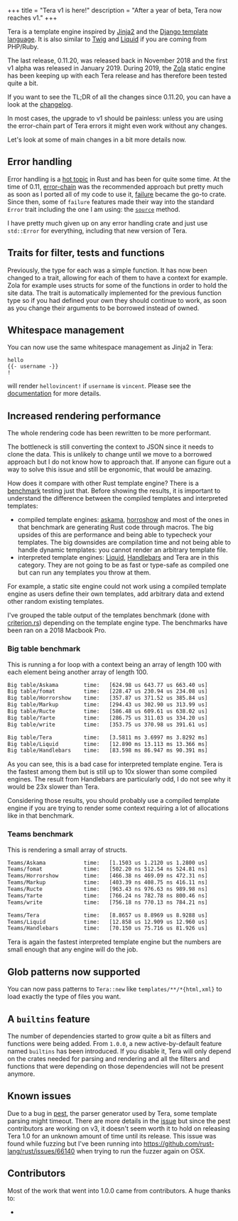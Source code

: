 +++
title = "Tera v1 is here!"
description = "After a year of beta, Tera now reaches v1."
+++

Tera is a template engine inspired by [Jinja2](http://jinja.pocoo.org/) and the [Django template language](https://docs.djangoproject.com/en/1.9/topics/templates/).
It is also similar to [Twig](https://twig.symfony.com/) and [Liquid](https://shopify.github.io/liquid/) if you are coming from PHP/Ruby.

The last release, 0.11.20, was released back in November 2018 and the first v1 alpha was released in January 2019. During 2019,
the [Zola](https://www.getzola.org/) static engine has been keeping up with each Tera release and has therefore been tested quite a bit.

If you want to see the TL;DR of all the changes since 0.11.20, you can have a look at the [changelog](https://github.com/Keats/tera/blob/master/CHANGELOG.md#100-2019-12-05).

In most cases, the upgrade to v1 should be painless: unless you are using the error-chain part of Tera errors it might
even work without any changes.

Let's look at some of main changes in a bit more details now.

## Error handling
Error handling is a [hot topic](https://blog.yoshuawuyts.com/error-handling-survey/) in Rust and has been for quite some time. 
At the time of 0.11, [error-chain](https://github.com/rust-lang-nursery/error-chain) was the recommended approach but pretty much as
soon as I ported all of my code to use it, [failure](https://github.com/rust-lang-nursery/failure/) became the go-to crate. Since then,
some of `failure` features made their way into the standard `Error` trait including the one I am using: the [`source`](https://doc.rust-lang.org/std/error/trait.Error.html#method.source) method.

I have pretty much given up on any error handling crate and just use `std::Error` for everything, including that new version of Tera.

## Traits for filter, tests and functions
Previously, the type for each was a simple function. It has now been changed to a trait, allowing for each of them to have a context for example.
Zola for example uses structs for some of the functions in order to hold the site data. The trait is automatically implemented for the previous function
type so if you had defined your own they should continue to work, as soon as you change their arguments to be borrowed instead of owned.

## Whitespace management
You can now use the same whitespace management as Jinja2 in Tera:

```jinja2
hello
{{- username -}}
!
```

will render `hellovincent!` if `username` is `vincent`. Please see the [documentation]() for more details.

## Increased rendering performance
The whole rendering code has been rewritten to be more performant.

The bottleneck is still converting the context to JSON since it needs to clone the data. 
This is unlikely to change until we move to a borrowed approach but I do not know how to approach that. If
anyone can figure out a way to solve this issue and still be ergonomic, that would be amazing.

How does it compare with other Rust template engine? There is a [benchmark](https://github.com/djc/template-benchmarks-rs) testing just that.
Before showing the results, it is important to understand the difference between the compiled templates and interpreted templates:

- compiled template engines: [askama](https://crates.io/crates/askama), [horroshow](https://crates.io/crates/horrorshow) and most of the ones
in that benchmark are generating Rust code through macros. The big upsides of this are performance and being able to typecheck your templates.
The big downsides are compilation time and not being able to handle dynamic templates: you cannot render an arbitrary template file.
- interpreted template engines: [Liquid](https://crates.io/crates/liquid), [Handlebars](https://crates.io/crates/handlebars) and Tera are in this category.
They are not going to be as fast or type-safe as compiled one but can run any templates you throw at them.

For example, a static site engine could not work using a compiled template engine as users define their own templates, add arbitrary data and extend other random existing templates.

I've grouped the table output of the templates benchmark (done with [criterion.rs](https://github.com/bheisler/criterion.rs)) depending on the template engine type.
The benchmarks have been ran on a 2018 Macbook Pro.

### Big table benchmark
This is running a for loop with a context being an array of length 100 with each element being another array of length 100.

```bash
Big table/Askama        time:   [624.98 us 643.77 us 663.40 us]
Big table/fomat         time:   [228.47 us 230.94 us 234.08 us]
Big table/Horrorshow    time:   [357.87 us 371.52 us 385.84 us]  
Big table/Markup        time:   [294.43 us 302.90 us 313.99 us] 
Big table/Ructe         time:   [586.48 us 609.61 us 638.02 us]
Big table/Yarte         time:   [286.75 us 311.03 us 334.20 us]
Big table/write         time:   [353.75 us 370.98 us 391.61 us] 

Big table/Tera          time:   [3.5811 ms 3.6997 ms 3.8292 ms] 
Big table/Liquid        time:   [12.890 ms 13.113 ms 13.366 ms] 
Big table/Handlebars    time:   [83.598 ms 86.947 ms 90.391 ms]   
```

As you can see, this is a bad case for interpreted template engine. Tera is the fastest among them but is still up to 10x slower than some compiled engines.
The result from Handlebars are particularly odd, I do not see why it would be 23x slower than Tera.

Considering those results, you should probably use a compiled template engine if you are trying to render some context
requiring a lot of allocations like in that benchmark.

### Teams benchmark
This is rendering a small array of structs.

```bash
Teams/Askama            time:   [1.1503 us 1.2120 us 1.2800 us] 
Teams/fomat             time:   [502.20 ns 512.54 ns 524.81 ns] 
Teams/Horrorshow        time:   [466.38 ns 469.09 ns 472.31 ns] 
Teams/Markup            time:   [403.39 ns 408.75 ns 416.11 ns] 
Teams/Ructe             time:   [963.43 ns 976.63 ns 989.98 ns]
Teams/Yarte             time:   [766.24 ns 782.78 ns 800.46 ns]
Teams/write             time:   [756.18 ns 770.13 ns 784.21 ns] 

Teams/Tera              time:   [8.8657 us 8.8969 us 8.9288 us] 
Teams/Liquid            time:   [12.858 us 12.909 us 12.960 us] 
Teams/Handlebars        time:   [70.150 us 75.716 us 81.926 us]
```

Tera is again the fastest interpreted template engine but the numbers are small enough that any engine will do the job.

## Glob patterns now supported
You can now pass patterns to `Tera::new` like `templates/**/*{html,xml}` to load exactly the type of files you want.

## A `builtins` feature
The number of dependencies started to grow quite a bit as filters and functions were being added. 
From `1.0.0`, a new active-by-default feature named `builtins` has been introduced. If you disable it, Tera will only
depend on the crates needed for parsing and rendering and all the filters and functions that were depending on those
dependencies will not be present anymore.

## Known issues

Due to a bug in [pest](https://pest.rs/), the parser generator used by Tera, some template parsing might timeout. There 
are more details in the [issue](https://github.com/Keats/tera/issues/436) but since the pest contributors are working on v3, 
it doesn't seem worth it to hold on releasing Tera 1.0 for an unknown amount of time until its release.
This issue was found while fuzzing but I've been running into <https://github.com/rust-lang/rust/issues/66140> when trying
to run the fuzzer again on OSX.

## Contributors
Most of the work that went into 1.0.0 came from contributors. A huge thanks to:

-
